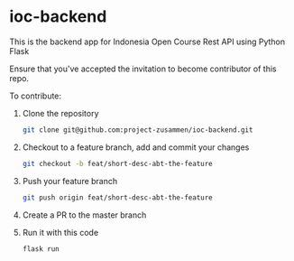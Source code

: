 # ioc-backend
This is the backend app for Indonesia Open Course Rest API using Python Flask

Ensure that you've accepted the invitation to become contributor of this repo.

To contribute:

1. Clone the repository
    ```bash
    git clone git@github.com:project-zusammen/ioc-backend.git
    ```

2. Checkout to a feature branch, add and commit your changes
    ```bash
    git checkout -b feat/short-desc-abt-the-feature
    ```

3. Push your feature branch
    ```bash
    git push origin feat/short-desc-abt-the-feature
    ```

4. Create a PR to the master branch

5. Run it with this code
    ```bash
    flask run
    ```